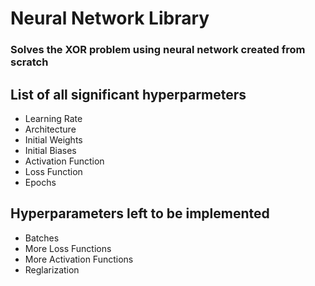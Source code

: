 # Neural Network Library

### Solves the XOR problem using neural network created from scratch

## List of all significant hyperparmeters

- Learning Rate
- Architecture
- Initial Weights
- Initial Biases
- Activation Function
- Loss Function
- Epochs

## Hyperparameters left to be implemented

- Batches
- More Loss Functions
- More Activation Functions
- Reglarization
